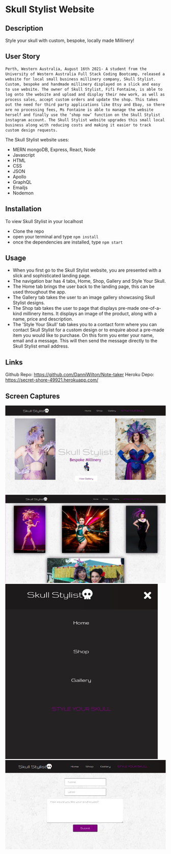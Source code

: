 # Skull Stylist Website

## Description
Style your skull with custom, bespoke, locally made Millinery!

## User Story
```
Perth, Western Australia, August 16th 2021- A student from the University of Western Australia Full Stack Coding Bootcamp, released a website for local small business millinery company, Skull Stylist. Custom, bespoke and handmade millinery displayed on a slick and easy to use website. The owner of Skull Stylist, Fifi Fontaine, is able to log onto the website and upload and display their new work, as well as process sales, accept custom orders and update the shop. This takes out the need for third party applications like Etsy and Ebay, so there are no processing fees, Ms Fontaine is able to manage the website herself and finally use the ‘shop now’ function on the Skull Stylist instagram account. The Skull Stylist website upgrades this small local business along with reducing costs and making it easier to track custom design requests. 
```


The Skull Stylist website uses:
- MERN mongoDB, Express, React, Node
- Javascript
- HTML
- CSS
- JSON
- Apollo
- GraphQL
- Emailjs
- Nodemon

## Installation 

To view Skull Stylist in your localhost
- Clone the repo 
- open your terminal and type `npm install`
- once the dependencies are installed, type `npm start`

## Usage

- When you first go to the Skull Stylist website, you are presented with a slick and sophisticated landing page. 
- The navigation bar has 4 tabs, Home, Shop, Gallery and Style Your Skull.
- The Home tab brings the user back to the landing page, this can be used throughout the app. 
- The Gallery tab takes the user to an image gallery showcasing Skull Stylist designs.
- The Shop tab takes the user to page that displays pre-made one-of-a-kind millinery items. It displays an image of the product, along with a name, price and description.
- The 'Style Your Skull' tab takes you to a contact form where you can contact Skull Stylist for a custom design or to enquire about a pre-made item you would like to purchase. On this form you enter your name, email and a message. This will then send the message directly to the Skull Stylist email address.

## Links

Github Repo: https://github.com/DanniWilton/Note-taker 
Heroku Depo: https://secret-shore-49921.herokuapp.com/

## Screen Captures
![Capture](./Capture1.JPG)
![Capture1](./Capture2.JPG)
![Capture2](./Capture3.JPG)
![Capture3](./Capture4.JPG)



